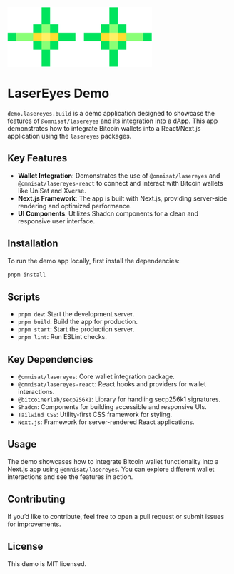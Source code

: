 ![lasereyes_logo](../../lasereyes.png)
# LaserEyes Demo

`demo.lasereyes.build` is a demo application designed to showcase the features of `@omnisat/lasereyes` and its integration into a dApp. This app demonstrates how to integrate Bitcoin wallets into a React/Next.js application using the `lasereyes` packages.

## Key Features

- **Wallet Integration**: Demonstrates the use of `@omnisat/lasereyes` and `@omnisat/lasereyes-react` to connect and interact with Bitcoin wallets like UniSat and Xverse.
- **Next.js Framework**: The app is built with Next.js, providing server-side rendering and optimized performance.
- **UI Components**: Utilizes Shadcn components for a clean and responsive user interface.

## Installation

To run the demo app locally, first install the dependencies:

```bash
pnpm install
```

## Scripts

- `pnpm dev`: Start the development server.
- `pnpm build`: Build the app for production.
- `pnpm start`: Start the production server.
- `pnpm lint`: Run ESLint checks.

## Key Dependencies

- `@omnisat/lasereyes`: Core wallet integration package.
- `@omnisat/lasereyes-react`: React hooks and providers for wallet interactions.
- `@bitcoinerlab/secp256k1`: Library for handling secp256k1 signatures.
- `Shadcn`: Components for building accessible and responsive UIs.
- `Tailwind CSS`: Utility-first CSS framework for styling.
- `Next.js`: Framework for server-rendered React applications.

## Usage

The demo showcases how to integrate Bitcoin wallet functionality into a Next.js app using `@omnisat/lasereyes`. You can explore different wallet interactions and see the features in action.

## Contributing

If you’d like to contribute, feel free to open a pull request or submit issues for improvements.

## License

This demo is MIT licensed.
